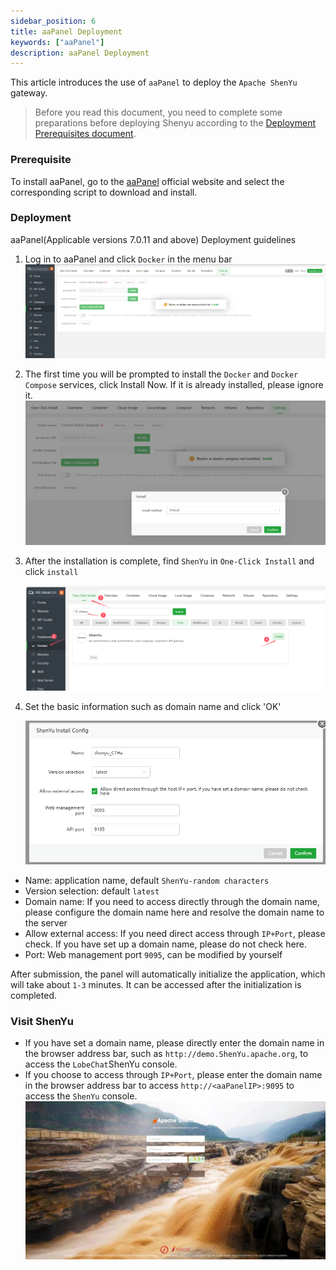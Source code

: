 ```yaml
---
sidebar_position: 6
title: aaPanel Deployment
keywords: ["aaPanel"]
description: aaPanel Deployment
---
```


This article introduces the use of `aaPanel` to deploy the `Apache ShenYu` gateway.

> Before you read this document, you need to complete some preparations before deploying Shenyu according to the [Deployment Prerequisites document](./deployment-before.md).

### Prerequisite

To install aaPanel, go to the [aaPanel](https://www.aapanel.com/new/download.html#install) official website and select the corresponding script to download and install.

### Deployment

aaPanel(Applicable versions 7.0.11 and above) Deployment guidelines

1. Log in to aaPanel and click `Docker` in the menu bar
   ![Docker](img/shenyu/deployment/aapanel/install.png)

2. The first time you will be prompted to install the `Docker` and `Docker Compose` services, click Install Now. If it is already installed, please ignore it.
   ![install](img/shenyu/deployment/aapanel/install2.png)

3. After the installation is complete, find `ShenYu` in `One-Click Install` and click `install`  

   ![install_HertzBeat](img/shenyu/deployment/aapanel/install-ShenYu.png)

4. Set the basic information such as domain name and click 'OK'

   ![add](img/shenyu/deployment/aapanel/addShenYu.png)
   


- Name: application name, default `ShenYu-random characters`
- Version selection: default `latest`
- Domain name: If you need to access directly through the domain name, please configure the domain name here and resolve the domain name to the server
- Allow external access: If you need direct access through `IP+Port`, please check. If you have set up a domain name, please do not check here.
- Port: Web management port `9095`, can be modified by yourself

After submission, the panel will automatically initialize the application, which will take about `1-3` minutes. It can be accessed after the initialization is completed.


### Visit ShenYu

- If you have set a domain name, please directly enter the domain name in the browser address bar, such as `http://demo.ShenYu.apache.org`, to access the `LobeChat`ShenYu console.
- If you choose to access through `IP+Port`, please enter the domain name in the browser address bar to access `http://<aaPanelIP>:9095` to access the `ShenYu` console.
![console](img/shenyu/deployment/aapanel/console.png)

